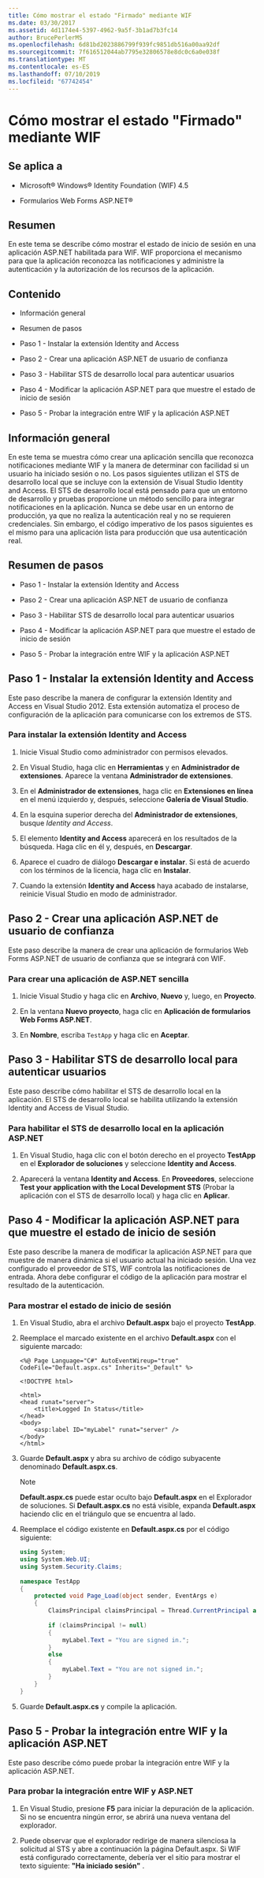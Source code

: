 ```yaml
---
title: Cómo mostrar el estado "Firmado" mediante WIF
ms.date: 03/30/2017
ms.assetid: 4d1174e4-5397-4962-9a5f-3b1ad7b3fc14
author: BrucePerlerMS
ms.openlocfilehash: 6d81bd2023886799f939fc9851db516a00aa92df
ms.sourcegitcommit: 7f616512044ab7795e32806578e8dc0c6a0e038f
ms.translationtype: MT
ms.contentlocale: es-ES
ms.lasthandoff: 07/10/2019
ms.locfileid: "67742454"
---
```

# <a name="how-to-display-signed-in-status-using-wif"></a>Cómo mostrar el estado "Firmado" mediante WIF
## <a name="applies-to"></a>Se aplica a  
  
- Microsoft® Windows® Identity Foundation (WIF) 4.5  
  
- Formularios Web Forms ASP.NET®  
  
## <a name="summary"></a>Resumen  
 En este tema se describe cómo mostrar el estado de inicio de sesión en una aplicación ASP.NET habilitada para WIF. WIF proporciona el mecanismo para que la aplicación reconozca las notificaciones y administre la autenticación y la autorización de los recursos de la aplicación.  
  
## <a name="contents"></a>Contenido  
  
- Información general  
  
- Resumen de pasos  
  
- Paso 1 - Instalar la extensión Identity and Access  
  
- Paso 2 - Crear una aplicación ASP.NET de usuario de confianza  
  
- Paso 3 - Habilitar STS de desarrollo local para autenticar usuarios  
  
- Paso 4 - Modificar la aplicación ASP.NET para que muestre el estado de inicio de sesión  
  
- Paso 5 - Probar la integración entre WIF y la aplicación ASP.NET  
  
## <a name="overview"></a>Información general  
 En este tema se muestra cómo crear una aplicación sencilla que reconozca notificaciones mediante WIF y la manera de determinar con facilidad si un usuario ha iniciado sesión o no. Los pasos siguientes utilizan el STS de desarrollo local que se incluye con la extensión de Visual Studio Identity and Access. El STS de desarrollo local está pensado para que un entorno de desarrollo y pruebas proporcione un método sencillo para integrar notificaciones en la aplicación. Nunca se debe usar en un entorno de producción, ya que no realiza la autenticación real y no se requieren credenciales. Sin embargo, el código imperativo de los pasos siguientes es el mismo para una aplicación lista para producción que usa autenticación real.  
  
## <a name="summary-of-steps"></a>Resumen de pasos  
  
- Paso 1 - Instalar la extensión Identity and Access  
  
- Paso 2 - Crear una aplicación ASP.NET de usuario de confianza  
  
- Paso 3 - Habilitar STS de desarrollo local para autenticar usuarios  
  
- Paso 4 - Modificar la aplicación ASP.NET para que muestre el estado de inicio de sesión  
  
- Paso 5 - Probar la integración entre WIF y la aplicación ASP.NET  
  
## <a name="step-1--install-the-identity-and-access-extension"></a>Paso 1 - Instalar la extensión Identity and Access  
 Este paso describe la manera de configurar la extensión Identity and Access en Visual Studio 2012. Esta extensión automatiza el proceso de configuración de la aplicación para comunicarse con los extremos de STS.  
  
### <a name="to-install-the-identity-and-access-extension"></a>Para instalar la extensión Identity and Access  
  
1. Inicie Visual Studio como administrador con permisos elevados.  
  
2. En Visual Studio, haga clic en **Herramientas** y en **Administrador de extensiones**. Aparece la ventana **Administrador de extensiones**.  
  
3. En el **Administrador de extensiones**, haga clic en **Extensiones en línea** en el menú izquierdo y, después, seleccione **Galería de Visual Studio**.  
  
4. En la esquina superior derecha del **Administrador de extensiones**, busque *Identity and Access*.  
  
5. El elemento **Identity and Access** aparecerá en los resultados de la búsqueda. Haga clic en él y, después, en **Descargar**.  
  
6. Aparece el cuadro de diálogo **Descargar e instalar**. Si está de acuerdo con los términos de la licencia, haga clic en **Instalar**.  
  
7. Cuando la extensión **Identity and Access** haya acabado de instalarse, reinicie Visual Studio en modo de administrador.  
  
## <a name="step-2--create-a-relying-party-aspnet-application"></a>Paso 2 - Crear una aplicación ASP.NET de usuario de confianza  
 Este paso describe la manera de crear una aplicación de formularios Web Forms ASP.NET de usuario de confianza que se integrará con WIF.  
  
### <a name="to-create-a-simple-aspnet-application"></a>Para crear una aplicación de ASP.NET sencilla  
  
1. Inicie Visual Studio y haga clic en **Archivo**, **Nuevo** y, luego, en **Proyecto**.  
  
2. En la ventana **Nuevo proyecto**, haga clic en **Aplicación de formularios Web Forms ASP.NET**.  
  
3. En **Nombre**, escriba `TestApp` y haga clic en **Aceptar**.  
  
## <a name="step-3--enable-local-development-sts-to-authenticate-users"></a>Paso 3 - Habilitar STS de desarrollo local para autenticar usuarios  
 Este paso describe cómo habilitar el STS de desarrollo local en la aplicación. El STS de desarrollo local se habilita utilizando la extensión Identity and Access de Visual Studio.  
  
### <a name="to-enable-local-development-sts-in-your-aspnet-application"></a>Para habilitar el STS de desarrollo local en la aplicación ASP.NET  
  
1. En Visual Studio, haga clic con el botón derecho en el proyecto **TestApp** en el **Explorador de soluciones** y seleccione **Identity and Access**.  
  
2. Aparecerá la ventana **Identity and Access**. En **Proveedores**, seleccione **Test your application with the Local Development STS** (Probar la aplicación con el STS de desarrollo local) y haga clic en **Aplicar**.  
  
## <a name="step-4--modify-your-aspnet-application-to-display-sign-in-status"></a>Paso 4 - Modificar la aplicación ASP.NET para que muestre el estado de inicio de sesión  
 Este paso describe la manera de modificar la aplicación ASP.NET para que muestre de manera dinámica si el usuario actual ha iniciado sesión. Una vez configurado el proveedor de STS, WIF controla las notificaciones de entrada. Ahora debe configurar el código de la aplicación para mostrar el resultado de la autenticación.  
  
### <a name="to-display-sign-in-status"></a>Para mostrar el estado de inicio de sesión  
  
1. En Visual Studio, abra el archivo **Default.aspx** bajo el proyecto **TestApp**.  
  
2. Reemplace el marcado existente en el archivo **Default.aspx** con el siguiente marcado:  
  
    ```  
    <%@ Page Language="C#" AutoEventWireup="true" CodeFile="Default.aspx.cs" Inherits="_Default" %>  
  
    <!DOCTYPE html>  
  
    <html>  
    <head runat="server">  
        <title>Logged In Status</title>  
    </head>  
    <body>  
        <asp:label ID="myLabel" runat="server" />  
    </body>  
    </html>  
    ```  
  
3. Guarde **Default.aspx** y abra su archivo de código subyacente denominado **Default.aspx.cs**.  
  
    > [!NOTE]
    >  **Default.aspx.cs** puede estar oculto bajo **Default.aspx** en el Explorador de soluciones. Si **Default.aspx.cs** no está visible, expanda **Default.aspx** haciendo clic en el triángulo que se encuentra al lado.  
  
4. Reemplace el código existente en **Default.aspx.cs** por el código siguiente:  
  
    ```csharp  
    using System;  
    using System.Web.UI;  
    using System.Security.Claims;  
  
    namespace TestApp  
    {  
        protected void Page_Load(object sender, EventArgs e)  
        {  
            ClaimsPrincipal claimsPrincipal = Thread.CurrentPrincipal as ClaimsPrincipal;  
  
            if (claimsPrincipal != null)  
            {  
                myLabel.Text = "You are signed in.";  
            }  
            else  
            {  
                myLabel.Text = "You are not signed in.";  
            }  
        }  
    }  
    ```  
  
5. Guarde **Default.aspx.cs** y compile la aplicación.  
  
## <a name="step-5--test-the-integration-between-wif-and-your-aspnet-application"></a>Paso 5 - Probar la integración entre WIF y la aplicación ASP.NET  
 Este paso describe cómo puede probar la integración entre WIF y la aplicación ASP.NET.  
  
### <a name="to-test-the-integration-between-wif-and-aspnet"></a>Para probar la integración entre WIF y ASP.NET  
  
1. En Visual Studio, presione **F5** para iniciar la depuración de la aplicación. Si no se encuentra ningún error, se abrirá una nueva ventana del explorador.  
  
2. Puede observar que el explorador redirige de manera silenciosa la solicitud al STS y abre a continuación la página Default.aspx. Si WIF está configurado correctamente, debería ver el sitio para mostrar el texto siguiente: **"Ha iniciado sesión"** .
